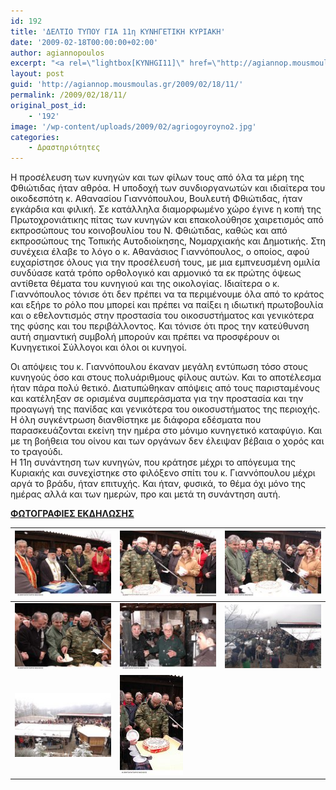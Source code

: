 ```yaml
---
id: 192
title: 'ΔΕΛΤΙΟ ΤΥΠΟΥ ΓΙΑ 11η ΚΥΝΗΓΕΤΙΚΗ ΚΥΡΙΑΚΗ'
date: '2009-02-18T00:00:00+02:00'
author: agiannopoulos
excerpt: "<a rel=\"lightbox[KYNHGI11]\" href=\"http://agiannop.mousmoulas.gr/wp-uploads/2009/02/AGRIOGOYROYNO.jpg\"><img height=\"192\" width=\"139\" src=\"http://agiannop.mousmoulas.gr/wp-uploads/2009/02/AGRIOGOYROYNOsmall.jpg\" style=\"border-style:solid;border-width:2px;margin-left:0;float:left;\" /></a>\n<p style=\"text-align:justify;padding-left:155px;\">Όπως πέρυσι, έτσι κι εφέτος πραγματοποιήθηκε στις 22 Φεβρουαρίου 2009 η ετήσια συνάντηση των κυνηγών της Φθιώτιδας, την οποία συνδιοργάνωσαν ο Όμιλος Φίλων Αθανασίου Γιαννόπουλου «Κοινωνική Παρέμβαση και Δράση» και Κυνηγετικοί Σύλλογοι της Φθιώτιδας. Η συνάντηση αυτή, η 11<sup>η</sup> κατά σειράν, έλαβε χώρα στο ορεινό Περίβλεπτο της Δυτικής Φθιώτιδας, γενέτειρα του κ. Γιαννόπουλου, και έγινε πλέον θεσμός.</p>\n<p style=\"text-align:justify;padding-left:155px;\">Το ειδυλλιακό ορεινό τοπίο - χιονισμένες βουνοκορφές, δέντρα γυμνά, ρεματιές - με κοντινό φόντο την κατάλευκη μεγαλοπρέπεια του επιβλητικού Βελουχιού και με τις αραιές νιφάδες του χιονιού αποτέλεσαν τον καμβά, πάνω στον οποίο στήθηκε η ωραία πράγματι αυτή συνάντηση των κυνηγών της Φθιώτιδας.</p>\n<div style=\"text-align:justify;\">\n"
layout: post
guid: 'http://agiannop.mousmoulas.gr/2009/02/18/11/'
permalink: /2009/02/18/11/
original_post_id:
    - '192'
image: '/wp-content/uploads/2009/02/agriogoyroyno2.jpg'
categories:
    - Δραστηριότητες
---
```


Η προσέλευση των κυνηγών και των φίλων τους από όλα τα μέρη της Φθιώτιδας ήταν αθρόα. Η υποδοχή των συνδιοργανωτών και ιδιαίτερα του οικοδεσπότη κ. Αθανασίου Γιαννόπουλου, Βουλευτή Φθιώτιδας, ήταν εγκάρδια και φιλική. Σε κατάλληλα διαμορφωμένο χώρο έγινε η κοπή της Πρωτοχρονιάτικης πίτας των κυνηγών και επακολούθησε χαιρετισμός από εκπροσώπους του κοινοβουλίου του Ν. Φθιώτιδας, καθώς και από εκπροσώπους της Τοπικής Αυτοδιοίκησης, Νομαρχιακής και Δημοτικής. Στη συνέχεια έλαβε το λόγο ο κ. Αθανάσιος Γιαννόπουλος, ο οποίος, αφού ευχαρίστησε όλους για την προσέλευσή τους, με μια εμπνευσμένη ομιλία συνδύασε κατά τρόπο ορθολογικό και αρμονικό τα εκ πρώτης όψεως αντίθετα θέματα του κυνηγιού και της οικολογίας. Ιδιαίτερα ο κ. Γιαννόπουλος τόνισε ότι δεν πρέπει να τα περιμένουμε όλα από το κράτος και εξήρε το ρόλο που μπορεί και πρέπει να παίξει η ιδιωτική πρωτοβουλία και ο εθελοντισμός στην προστασία του οικοσυστήματος και γενικότερα της φύσης και του περιβάλλοντος. Και τόνισε ότι προς την κατεύθυνση αυτή σημαντική συμβολή μπορούν και πρέπει να προσφέρουν οι Κυνηγετικοί Σύλλογοι και όλοι οι κυνηγοί.

<div style="text-align:justify;"></div>Οι απόψεις του κ. Γιαννόπουλου έκαναν μεγάλη εντύπωση τόσο στους κυνηγούς όσο και στους πολυάριθμους φίλους αυτών. Και το αποτέλεσμα ήταν πάρα πολύ θετικό. Διατυπώθηκαν απόψεις από τους παρισταμένους και κατέληξαν σε ορισμένα συμπεράσματα για την προστασία και την προαγωγή της πανίδας και γενικότερα του οικοσυστήματος της περιοχής. Η όλη συγκέντρωση διανθίστηκε με διάφορα εδέσματα που παρασκευάζονται εκείνη την ημέρα στο μόνιμο κυνηγετικό καταφύγιο. Και με τη βοήθεια του οίνου και των οργάνων δεν έλειψαν βέβαια ο χορός και το τραγούδι.

<div style="text-align:justify;"></div>Η 11η συνάντηση των κυνηγών, που κράτησε μέχρι το απόγευμα της Κυριακής και συνεχίστηκε στο φιλόξενο σπίτι του κ. Γιαννόπουλου μέχρι αργά το βράδυ, ήταν επιτυχής. Και ήταν, φυσικά, το θέμα όχι μόνο της ημέρας αλλά και των ημερών, προ και μετά τη συνάντηση αυτή.

<span style="text-decoration:underline;">**ΦΩΤΟΓΡΑΦΙΕΣ ΕΚΔΗΛΩΣΗΣ**</span>

| [![1-small](/wp-content/uploads/2009/02/1-small2.jpg)](/wp-content/uploads/2009/02/12.jpg) | [![3-small](/wp-content/uploads/2009/02/3-small2.jpg)](/wp-content/uploads/2009/02/32.jpg) | [![4-small](/wp-content/uploads/2009/02/4-small2.jpg)](/wp-content/uploads/2009/02/42.jpg) |
|---|---|---|
| [![5-small](/wp-content/uploads/2009/02/5-small2.jpg)](/wp-content/uploads/2009/02/52.jpg) | [![2-small](/wp-content/uploads/2009/02/6-small2.jpg)](/wp-content/uploads/2009/02/62.jpg) | [![2-small](/wp-content/uploads/2009/02/7-small2.jpg)](/wp-content/uploads/2009/02/72.jpg) |
| [![8-small](/wp-content/uploads/2009/02/8-small2.jpg)](/wp-content/uploads/2009/02/82.jpg) | [![2-small](/wp-content/uploads/2009/02/2-small2.jpg)](/wp-content/uploads/2009/02/22.jpg) |  |